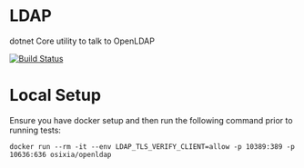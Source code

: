 # LDAP
dotnet Core utility to talk to OpenLDAP

[![Build Status](https://travis-ci.org/telefrek/ldap.svg?branch=alpha)](https://travis-ci.org/telefrek/ldap)

# Local Setup

Ensure you have docker setup and then run the following command prior to running tests:

```docker run --rm -it --env LDAP_TLS_VERIFY_CLIENT=allow -p 10389:389 -p 10636:636 osixia/openldap```